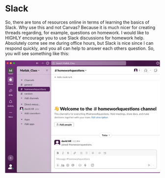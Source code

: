 # Slack
So, there are tons of resources online in terms of learning the basics of Slack. Why use this and not Canvas? Because it is much nicer for creating threads regarding, for example, questions on homework. I would like to HIGHLY encourage you to use Slack discussions for homework help. Absolutely come see me during office hours, but Slack is nice since I can respond quickly, and you all can help to answer each others question. So, you will see something like this:

![slack1](../../images/slack1.jpg)
